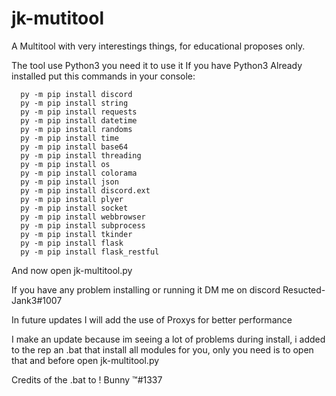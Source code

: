 # jk-mutitool
A Multitool with very interestings things, for educational proposes only. 

The tool use Python3 you need it to use it
If you have Python3 Already installed put this commands in your console: 
```
  py -m pip install discord
  py -m pip install string
  py -m pip install requests
  py -m pip install datetime
  py -m pip install randoms
  py -m pip install time
  py -m pip install base64
  py -m pip install threading 
  py -m pip install os
  py -m pip install colorama
  py -m pip install json
  py -m pip install discord.ext 
  py -m pip install plyer 
  py -m pip install socket
  py -m pip install webbrowser
  py -m pip install subprocess
  py -m pip install tkinder
  py -m pip install flask
  py -m pip install flask_restful
  ```

And now open jk-multitool.py

If you have any problem installing or running it DM me on discord Resucted-Jank3#1007

In future updates I will add the use of Proxys for better performance


I make an update because im seeing a lot of problems during install, i added to the rep an .bat that install all modules for you, only you need is to open that and before open jk-multitool.py

Credits of the .bat to ! Bunny ™#1337 
